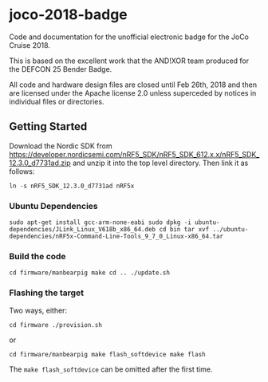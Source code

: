 # joco-2018-badge

Code and documentation for the unofficial electronic badge for the JoCo Cruise 2018.

This is based on the excellent work that the AND!XOR team produced for the DEFCON 25 Bender Badge.

All code and hardware design files are closed until Feb 26th, 2018 and then are licensed under the Apache license 2.0 unless superceded by notices in individual files or directories.

## Getting Started

Download the Nordic SDK from https://developer.nordicsemi.com/nRF5_SDK/nRF5_SDK_612.x.x/nRF5_SDK_12.3.0_d7731ad.zip and unzip it into the top level directory. Then link it as follows:

`ln -s nRF5_SDK_12.3.0_d7731ad nRF5x`

### Ubuntu Dependencies

`sudo apt-get install gcc-arm-none-eabi
sudo dpkg -i ubuntu-dependencies/JLink_Linux_V618b_x86_64.deb
cd bin
tar xvf ../ubuntu-dependencies/nRF5x-Command-Line-Tools_9_7_0_Linux-x86_64.tar`

### Build the code

`cd firmware/manbearpig
make
cd ..
./update.sh`

### Flashing the target

Two ways, either:

`cd firmware
./provision.sh`

or

`cd firmware/manbearpig
make flash_softdevice
make flash`

The `make flash_softdevice` can be omitted after the first time.
